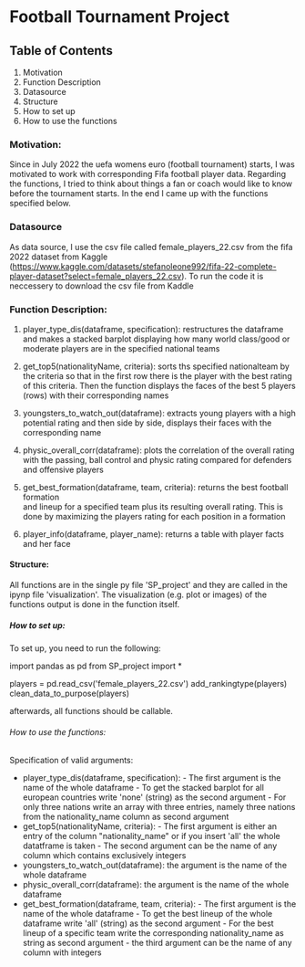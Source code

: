 # Football Tournament Project

## Table of Contents
1. Motivation
2. Function Description
3. Datasource
3. Structure
4. How to set up
5. How to use the functions


### Motivation:
Since in July 2022 the uefa womens euro (football tournament) starts, 
I was motivated to work with corresponding Fifa football player data. 
Regarding the functions, I tried to think about things a fan or coach would like to know before the tournament starts. In the end I came up with the functions specified below.

### Datasource 
As data source, I use the csv file called female_players_22.csv from the fifa 2022 dataset from Kaggle (https://www.kaggle.com/datasets/stefanoleone992/fifa-22-complete-player-dataset?select=female_players_22.csv).
To run the code it is neccessery to download the csv file from Kaddle

### Function Description: 
1. player_type_dis(dataframe, specification): restructures the dataframe and
 makes a stacked barplot displaying how many world class/good or moderate players are in the specified national teams

2. get_top5(nationalityName, criteria): sorts ths specified nationalteam by the criteria 
so that in the first row there is the player with the best rating of this criteria. 
Then the function displays the faces of the best 5 players (rows) with their corresponding names

3. youngsters_to_watch_out(dataframe): extracts young players with a high potential rating and then side by side, displays their faces with the corresponding name 

4. physic_overall_corr(dataframe): plots the correlation of the overall rating with the passing, ball control and physic rating compared for defenders and offensive players

5. get_best_formation(dataframe, team, criteria): returns the best football formation  
and lineup for a specified team plus its resulting overall rating. This is done by maximizing the players rating for each position in a formation
6. player_info(dataframe, player_name): returns a table with player facts and her face

#### Structure:
All functions are in the single py file 'SP_project' and they are called in the ipynp file 'visualization'.
The visualization (e.g. plot or images) of the functions output is done in the function itself. 

##### How to set up:
To set up, you need to run the following:

import pandas as pd
from SP_project import *

players = pd.read_csv('female_players_22.csv')
add_rankingtype(players)
clean_data_to_purpose(players)

afterwards, all functions should be callable.
 
###### How to use the functions: 
Specification of valid arguments: 
- player_type_dis(dataframe, specification): 
        - The first argument is the name of the whole dataframe
        - To get the stacked barplot for all european countries write 'none' (string) as the second argument
        - For only three nations write an array with three entries,
          namely three nations from the nationality_name column as second argument
- get_top5(nationalityName, criteria): 
        - The first argument is either an entry of the column "nationality_name"
          or if you insert 'all' the whole datatframe is taken
        - The second argument can be the name of any column which contains exclusively integers
- youngsters_to_watch_out(dataframe): the argument is the name of the whole dataframe
- physic_overall_corr(dataframe): the argument is the name of the whole dataframe
- get_best_formation(dataframe, team, criteria): 
        - The first argument is the name of the whole dataframe
        - To get the best lineup of the whole dataframe write 'all' (string) as the second argument
        - For the best lineup of a specific team write the corresponding nationality_name as string as second argument
        - the third argument can be the name of any column with integers
